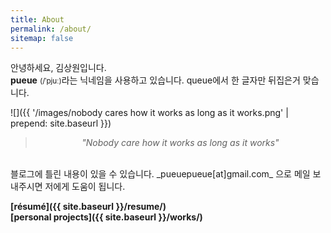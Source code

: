 ```yaml
---
title: About
permalink: /about/
sitemap: false
---
```

안녕하세요, 김상원입니다.  
**pueue** <small>(/ˈpjuː)</small>라는 닉네임을 사용하고 있습니다. queue에서 한 글자만 뒤집은거 맞습니다.

![]({{ '/images/nobody cares how it works as long as it works.png' | prepend: site.baseurl }})
<blockquote style="text-align: center; font-style: italic;">"Nobody care how it works as long as it works"</blockquote>

<br />
블로그에 틀린 내용이 있을 수 있습니다.  
_pueuepueue[at]gmail.com_ 으로 메일 보내주시면 저에게 도움이 됩니다.

**[résumé]({{ site.baseurl }}/resume/)**  
**[personal projects]({{ site.baseurl }}/works/)**
